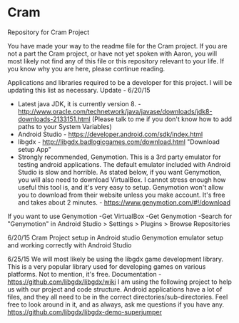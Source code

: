 # Cram
Repository for Cram Project

You have made your way to the readme file for the Cram project. If you are not a part the Cram project, or have not yet spoken with Aaron, you will most likely not find any of this file or this repository relevant to your life. If you know why you are here, please continue reading.

Applications and libraries required to be a developer for this project. I will be updating this list as necessary.
Update - 6/20/15
 - Latest java JDK, it is currently version 8. - http://www.oracle.com/technetwork/java/javase/downloads/jdk8-downloads-2133151.html (Please talk to me if you don't know how to add paths to your System Variables)
 - Android Studio - https://developer.android.com/sdk/index.html
 - libgdx - http://libgdx.badlogicgames.com/download.html "Download setup App"
 - Strongly recommended, Genymotion. This is a 3rd party emulator for testing android applications. The default emulator included with Android Studio is slow and horrible. As stated below, if you want Genymotion, you will also need to download VirtualBox. I cannot stress enough how useful this tool is, and it's very easy to setup. Genymotion won't allow you to download from their website unless you make account. It's free and takes about 2 minutes. - https://www.genymotion.com/#!/download

If you want to use Genymotion
  -Get VirtualBox
  -Get Genymotion
  -Search for "Genymotion" in Android Studio > Settings > Plugins > Browse Repositories
  
6/20/15
Cram Project setup in Android studio
Genymotion emulator setup and working correctly with Android Studio

6/25/15
We will most likely be using the libgdx game development library. This is a very popular library used for developing games on various platforms. Not to mention, it's free. Documentation - https://github.com/libgdx/libgdx/wiki
I am using the following project to help us with our project and code structure. Android applications have a lot of files, and they all need to be in the correct directories/sub-directories. Feel free to look around in it, and as always, ask me questions if you have any. https://github.com/libgdx/libgdx-demo-superjumper  

